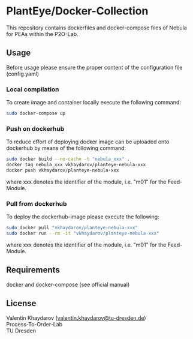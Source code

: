 # PlantEye/Docker-Collection

This repository contains dockerfiles and docker-compose files of Nebula for PEAs within the P2O-Lab.

## Usage
Before usage please ensure the proper content of the configuration file (config.yaml)

### Local compilation
To create image and container locally execute the following command:
```bash
sudo docker-compose up
```

### Push on dockerhub
To reduce effort of deploying docker image can be uploaded onto dockerhub by means of the following command:

```bash
sudo docker build --no-cache -t "nebula_xxx" .
docker tag nebula_xxx vkhaydarov/planteye-nebula-xxx
docker push vkhaydarov/planteye-nebula-xxx
```
where xxx denotes the identifier of the module, i.e. "m01" for the Feed-Module.

### Pull from dockerhub
To deploy the dockerhub-image please execute the following:
```bash
sudo docker pull "vkhaydarov/planteye-nebula-xxx"
sudo docker run --rm -it "vkhaydarov/planteye-nebula-xxx"
```
where xxx denotes the identifier of the module, i.e. "m01" for the Feed-Module.

## Requirements
docker and docker-compose (see official manual)

## License
Valentin Khaydarov (valentin.khaydarov@tu-dresden.de)\
Process-To-Order-Lab\
TU Dresden
